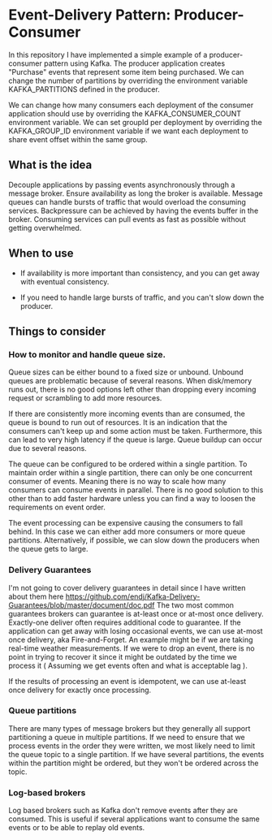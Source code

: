 # Event-Delivery Pattern: Producer-Consumer

In this repository I have implemented a simple example of a producer-consumer pattern using Kafka.
The producer application creates "Purchase" events that represent some item being purchased. We can change the
number of partitions by overriding the environment variable KAFKA_PARTITIONS defined in the producer.

We can change how many consumers each deployment of the consumer application should use by overriding
the KAFKA_CONSUMER_COUNT environment variable. We can set groupId per deployment by overriding the KAFKA_GROUP_ID
environment variable if we want each deployment to share event offset within the same group.


## What is the idea

Decouple applications by passing events asynchronously through a message broker.
Ensure availability as long the broker is available.
Message queues can handle bursts of traffic that would overload the consuming services.
Backpressure can be achieved by having the events buffer in the broker. Consuming services can pull events
as fast as possible without getting overwhelmed. 

## When to use

* If availability is more important than consistency, and you can get away with eventual consistency.

* If you need to handle large bursts of traffic, and you can't slow down the producer.



## Things to consider

### How to monitor and handle queue size. 

Queue sizes can be either bound to a fixed size or unbound. 
Unbound queues are problematic because of several reasons. When disk/memory runs out, there is no good options left other
than dropping every incoming request or scrambling to add more resources.

If there are consistently more incoming events than are consumed, the queue is bound to run out of resources.
It is an indication that the consumers can't keep up and some action must be taken. Furthermore, this can lead to very high latency if the queue is large.
Queue buildup can occur due to several reasons.

The queue can be configured to be ordered within a single partition. To maintain order within a single partition,
there can only be one concurrent consumer of events. Meaning there is no way to scale how many consumers
can consume events in parallel. There is no good solution to this other than to add faster hardware unless 
you can find a way to loosen the requirements on event order.

The event processing can be expensive causing the consumers to fall behind. In this case we can either
add more consumers or more queue partitions. Alternatively, if possible, we can slow down the producers when the queue gets 
to large.

### Delivery Guarantees

I'm not going to cover delivery guarantees in detail since I have written about them here https://github.com/endj/Kafka-Delivery-Guarantees/blob/master/document/doc.pdf 
The two most common guarantees brokers can guarantee is at-least once or at-most once delivery. Exactly-one deliver often requires
additional code to guarantee. If the application can get away with losing occasional events, we can use at-most once delivery, aka Fire-and-Forget.
An example might be if we are taking real-time weather measurements. If we were to drop an event, there is no point in trying to recover it since 
it might be outdated by the time we process it ( Assuming we get events often and what is acceptable lag ).

If the results of processing an event is idempotent, we can use at-least once delivery for exactly once processing.

### Queue partitions

There are many types of message brokers but they generally all support partitioning a queue in multiple partitions.
If we need to ensure that we process events in the order they were written, we most likely need to limit the queue topic to a single partition.
If we have several partitions, the events within the partition might be ordered, but they won't be ordered across the topic.

### Log-based brokers

Log based brokers such as Kafka don't remove events after they are consumed. This is useful if several applications
want to consume the same events or to be able to replay old events.

